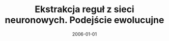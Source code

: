 ---
# Documentation: https://wowchemy.com/docs/managing-content/

title: Ekstrakcja reguł z sieci neuronowych. Podejście ewolucujne
subtitle: ''
summary: ''
authors:
- markowska-kaczmar
tags: []
categories: []
date: '2006-01-01'
lastmod: 2022-10-07T04:57:15Z
featured: false
draft: false

# Featured image
# To use, add an image named `featured.jpg/png` to your page's folder.
# Focal points: Smart, Center, TopLeft, Top, TopRight, Left, Right, BottomLeft, Bottom, BottomRight.
image:
  caption: ''
  focal_point: ''
  preview_only: false

# Projects (optional).
#   Associate this post with one or more of your projects.
#   Simply enter your project's folder or file name without extension.
#   E.g. `projects = ["internal-project"]` references `content/project/deep-learning/index.md`.
#   Otherwise, set `projects = []`.
projects: []
publishDate: '2022-10-07T04:57:13.966063Z'
publication_types:
- '5'
abstract: ''
publication: '*Oficyna Wydaw. PWroc.*'
---